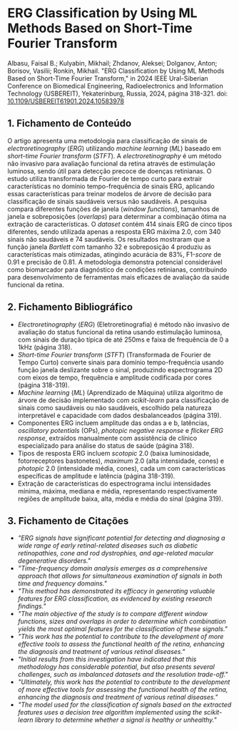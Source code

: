 # ERG Classification by Using ML Methods Based on Short-Time Fourier Transform

Albasu, Faisal B.; Kulyabin, Mikhail; Zhdanov, Aleksei; Dolganov, Anton; Borisov, Vasilii; Ronkin, Mikhail. "ERG Classification by Using ML Methods Based on Short-Time Fourier Transform," in 2024 IEEE Ural-Siberian Conference on Biomedical Engineering, Radioelectronics and Information Technology (USBEREIT), Yekaterinburg, Russia, 2024, página 318-321. doi: [10.1109/USBEREIT61901.2024.10583978](https://doi.org/10.1109/USBEREIT61901.2024.10583978)

## 1. Fichamento de Conteúdo

O artigo apresenta uma metodologia para classificação de sinais de *electroretinography* (*ERG*) utilizando *machine learning* (*ML*) baseado em *short-time Fourier transform* (*STFT*). A *electroretinography* é um método não invasivo para avaliação funcional da retina através de estimulação luminosa, sendo útil para detecção precoce de doenças retinianas. O estudo utiliza transformada de Fourier de tempo curto para extrair características no domínio tempo-frequência de sinais ERG, aplicando essas características para treinar modelos de árvore de decisão para classificação de sinais saudáveis versus não saudáveis. A pesquisa compara diferentes funções de janela (*window functions*), tamanhos de janela e sobreposições (*overlaps*) para determinar a combinação ótima na extração de características. O *dataset* contém 414 sinais ERG de cinco tipos diferentes, sendo utilizada apenas a resposta ERG máxima 2.0, com 340 sinais não saudáveis e 74 saudáveis. Os resultados mostraram que a função janela *Bartlett* com tamanho 32 e sobreposição 4 produziu as características mais otimizadas, atingindo acurácia de 83%, F1-*score* de 0.91 e precisão de 0.81. A metodologia demonstra potencial considerável como biomarcador para diagnóstico de condições retinianas, contribuindo para desenvolvimento de ferramentas mais eficazes de avaliação da saúde funcional da retina.

## 2. Fichamento Bibliográfico

* *Electroretinography* (*ERG*) (Eletroretinografia) é método não invasivo de avaliação do status funcional da retina usando estimulação luminosa, com sinais de duração típica de até 250ms e faixa de frequência de 0 a 1kHz (página 318).
* *Short-time Fourier transform* (*STFT*) (Transformada de Fourier de Tempo Curto) converte sinais para domínio tempo-frequência usando função janela deslizante sobre o sinal, produzindo espectrograma 2D com eixos de tempo, frequência e amplitude codificada por cores (página 318-319).
* *Machine learning* (*ML*) (Aprendizado de Máquina) utiliza algoritmo de árvore de decisão implementado com *scikit-learn* para classificação de sinais como saudáveis ou não saudáveis, escolhido pela natureza interpretável e capacidade com dados desbalanceados (página 319).
* Componentes ERG incluem amplitude das ondas a e b, latências, *oscillatory potentials* (OPs), *photopic negative response* e *flicker ERG response*, extraídos manualmente com assistência de clínico especializado para análise do status de saúde (página 318).
* Tipos de resposta ERG incluem *scotopic* 2.0 (baixa luminosidade, fotorreceptores bastonetes), *maximum* 2.0 (alta intensidade, cones) e *photopic* 2.0 (intensidade média, cones), cada um com características específicas de amplitude e latência (página 318-319).
* Extração de características do espectrograma inclui intensidades mínima, máxima, mediana e média, representando respectivamente regiões de amplitude baixa, alta, média e média do sinal (página 319).

## 3. Fichamento de Citações

* _"ERG signals have significant potential for detecting and diagnosing a wide range of early retinal-related diseases such as diabetic retinopathies, cone and rod dystrophies, and age-related macular degenerative disorders."_
* _"Time-frequency domain analysis emerges as a comprehensive approach that allows for simultaneous examination of signals in both time and frequency domains."_
* _"This method has demonstrated its efficacy in generating valuable features for ERG classification, as evidenced by existing research findings."_
* _"The main objective of the study is to compare different window functions, sizes and overlaps in order to determine which combination yields the most optimal features for the classification of these signals."_
* _"This work has the potential to contribute to the development of more effective tools to assess the functional health of the retina, enhancing the diagnosis and treatment of various retinal diseases."_
* _"Initial results from this investigation have indicated that this methodology has considerable potential, but also presents several challenges, such as imbalanced datasets and the resolution trade-off."_
* _"Ultimately, this work has the potential to contribute to the development of more effective tools for assessing the functional health of the retina, enhancing the diagnosis and treatment of various retinal diseases."_
* _"The model used for the classification of signals based on the extracted features uses a decision tree algorithm implemented using the scikit-learn library to determine whether a signal is healthy or unhealthy."_
